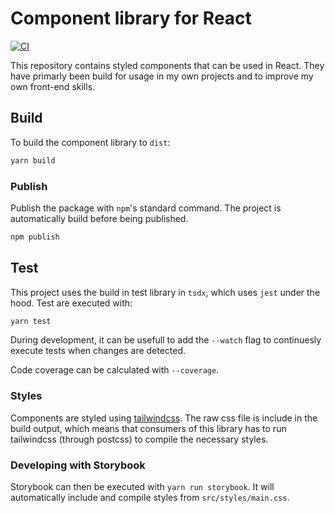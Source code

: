# Component library for React

[![CI](https://github.com/OliverFlecke/components-react/actions/workflows/main.yml/badge.svg?branch=master)](https://github.com/OliverFlecke/components-react/actions/workflows/main.yml)

This repository contains styled components that can be used in React.
They have primarly been build for usage in my own projects and to improve my own front-end skills.

## Build

To build the component library to `dist`:

```sh
yarn build
```

### Publish

Publish the package with `npm`'s standard command.
The project is automatically build before being published.

```sh
npm publish
```

## Test

This project uses the build in test library in `tsdx`, which uses `jest` under the hood.
Test are executed with:

```sh
yarn test
```

During development, it can be usefull to add the `--watch` flag to continuesly execute tests when changes are detected.

Code coverage can be calculated with `--coverage`.

### Styles

Components are styled using [tailwindcss](https://tailwindcss.com).
The raw css file is include in the build output, which means that consumers of this library has to run tailwindcss (through postcss) to compile the necessary styles.

### Developing with Storybook

Storybook can then be executed with `yarn run storybook`.
It will automatically include and compile styles from `src/styles/main.css`.
